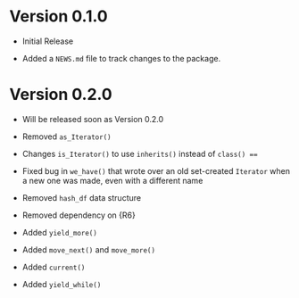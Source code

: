 # Version 0.1.0

* Initial Release

* Added a `NEWS.md` file to track changes to the package.

# Version 0.2.0

* Will be released soon as Version 0.2.0

* Removed `as_Iterator()`

* Changes `is_Iterator()` to use `inherits()` instead of `class() ==`

* Fixed bug in `we_have()` that wrote over an old set-created `Iterator` when a new one was made, even with a different name

* Removed `hash_df` data structure

* Removed dependency on {R6}

* Added `yield_more()`

* Added `move_next()` and `move_more()`

* Added `current()`

* Added `yield_while()`
